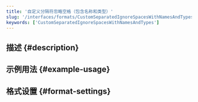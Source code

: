```yaml
---
title: '自定义分隔符忽略空格（包含名称和类型）'
slug: '/interfaces/formats/CustomSeparatedIgnoreSpacesWithNamesAndTypes'
keywords: ['CustomSeparatedIgnoreSpacesWithNamesAndTypes']
---
```


## 描述 {#description}

## 示例用法 {#example-usage}

## 格式设置 {#format-settings}
